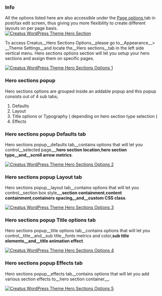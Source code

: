 <div class="thz-notification thz-notification-blue">
	<h3 class="thz-notification-title">Info</h3>
	<div>
	All the options listed here are also accessible under the <a class="thz-lightbox mfp-image" href="../../docs-media/post-page-options.jpg" data-mfp-title="Creatus WordPress Theme Post Page Options" data-modal-size="large"> Page options </a> tab in post/tax edit screen, thus giving you more flexibility to create different layouts on per page basis.
	</div>
</div>


<div class="thz-lightbox-gallery" markdown="1">

<div class="thz-doc-image max">
<a class="thz-lightbox mfp-image" href="../../docs-media/hero-section.jpg" data-mfp-title="Creatus WordPress Theme Hero Section" data-modal-size="large">
	<img src="../../docs-media/hero-section.jpg" alt="Creatus WordPress Theme Hero Section" />
</a>
</div>

To access Creatus__Hero Sections Options__please go to__Appearance__> __Theme Settings__and locate the__Hero sections__tab in the left side vertical menu. Hero sections options section will let you setup your hero sections and assign them on specific pages.

<div class="thz-doc-image max">
<a class="thz-lightbox mfp-image" href="../../docs-media/hero-sections-options-1.jpg" data-mfp-title="Creatus WordPress Theme Admin Hero Sections" data-modal-size="large">
	<img src="../../docs-media/hero-sections-options-1.jpg" alt="Creatus WordPress Theme Hero Sections Options 1" />
</a>
</div>

### Hero sections popup

Hero sections options are grouped inside an addable popup and this popup consists out of 4 sub tabs;

1. Defaults
2. Layout
3. Title options or Typography ( depending on hero section type selection )
4. Effects


### Hero sections popup Defaults tab

Hero sections popup__defaults tab__contains options that will let you control__selected page__,__hero section location__,__hero section type__and__scroll arrow metrics__. 

<div class="thz-doc-image max">
<a class="thz-lightbox mfp-image" href="../../docs-media/hero-sections-options-2.jpg" data-mfp-title="Creatus WordPress Theme Admin Hero Sections popup Defaults" data-modal-size="large">
	<img src="../../docs-media/hero-sections-options-2.jpg" alt="Creatus WordPress Theme Hero Sections Options 2" />
</a>
</div>


### Hero sections popup Layout tab

Hero sections popup__layout tab__contains options that will let you control__section box style__,__section containment__,__content containment__,__containers spacing__and__custom CSS class__. 

<div class="thz-doc-image max">
<a class="thz-lightbox mfp-image" href="../../docs-media/hero-sections-options-3.jpg" data-mfp-title="Creatus WordPress Theme Admin Hero Sections popup Section layout" data-modal-size="large">
	<img src="../../docs-media/hero-sections-options-3.jpg" alt="Creatus WordPress Theme Hero Sections Options 3" />
</a>
</div>


### Hero sections popup Title options tab

Hero sections popup__title options tab__contains options that will let you control__title__and__sub title__fonts metrics and color,__sub title elements__and__title animation effect__. 

<div class="thz-doc-image max">
<a class="thz-lightbox mfp-image" href="../../docs-media/hero-sections-options-4.jpg" data-mfp-title="Creatus WordPress Theme Admin Hero Sections popup Title options" data-modal-size="large">
	<img src="../../docs-media/hero-sections-options-4.jpg" alt="Creatus WordPress Theme Hero Sections Options 4" />
</a>
</div>


### Hero sections popup Effects tab

Hero sections popup__effects tab__contains options that will let you add various section effects to__hero section container__. 

<div class="thz-doc-image max">
<a class="thz-lightbox mfp-image" href="../../docs-media/hero-sections-options-5.jpg" data-mfp-title="Creatus WordPress Theme Admin Hero Sections popup Effects" data-modal-size="large">
	<img src="../../docs-media/hero-sections-options-5.jpg" alt="Creatus WordPress Theme Hero Sections Options  5" />
</a>
</div>


</div>